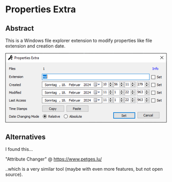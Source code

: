 # Properties Extra

## Abstract

This is a Windows file explorer extension to modify properties like file extension and creation date.

![Screenshot](Screenshot.png "Screenshot")

## Alternatives

I found this...

"Attribute Changer" @ https://www.petges.lu/

..which is a very similar tool (maybe with even more features, but not open source).
